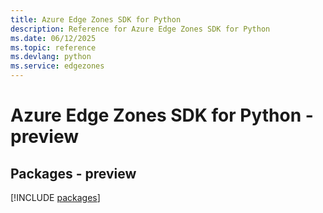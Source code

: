 ```yaml
---
title: Azure Edge Zones SDK for Python
description: Reference for Azure Edge Zones SDK for Python
ms.date: 06/12/2025
ms.topic: reference
ms.devlang: python
ms.service: edgezones
---
```

# Azure Edge Zones SDK for Python - preview
## Packages - preview
[!INCLUDE [packages](edge-zones-index.md)]